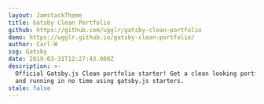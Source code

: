 ```yaml
---
layout: JamstackTheme
title: Gatsby Clean Portfolio
github: https://github.com/ugglr/gatsby-clean-portfolio
demo: https://ugglr.github.io/gatsby-clean-portfolio/
author: Carl-W
ssg: Gatsby
date: 2019-03-31T12:27:43.000Z
description: >-
  Official Gatsby.js Clean portfolio starter! Get a clean looking portfolio up
  and running in no time using gatsby.js starters.
stale: false
---
```

